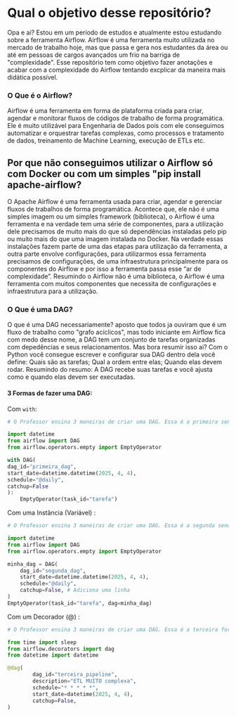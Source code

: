 # Qual o objetivo desse repositório?

Opa e ai? Estou em um período de estudos e atualmente estou estudando sobre a ferramenta Airflow. Airflow é uma ferramenta muito utilizada no mercado de trabalho hoje, mas que passa e gera nos estudantes da área ou até em pessoas de cargos avançados um frio na barriga de "complexidade". Esse repositório tem como objetivo fazer anotações e acabar com a complexidade do Airflow tentando excplicar da maneira mais didática possível.

### O Que é o Airflow?

Airflow é uma ferramenta em forma de plataforma criada para criar, agendar e monitorar fluxos de códigos de trabalho de forma programática. Ele é muito utilizável para Engenharia de Dados pois com ele conseguimos automatizar e orquestrar tarefas complexas, como processos e tratamento de dados, treinamento de Machine Learning, execução de ETLs etc.


## Por que não conseguimos utilizar o Airflow só com Docker ou com um simples "pip install apache-airflow?

O Apache Airflow é uma ferramenta usada para criar, agendar e gerenciar fluxos de trabalhos de forma programática. Acontece que, ele não é uma simples imagem ou um simples framework (biblioteca), o Airflow é uma ferramenta e na verdade tem uma série de componentes, para a utilização dele precisamos de muito mais do que só dependências instaladas pelo pip ou muito mais do que uma imagem instalada no Docker. Na verdade essas instalações fazem parte de uma das etapas para utilização da ferramenta, a outra parte envolve configurações, para utilizarmos essa ferramenta precisamos de configurações, de uma infraestrutura principalmente para os componentes do Airflow e por isso a ferramenta passa esse “ar de complexidade”. Resumindo o Airflow não é uma biblioteca, o Airflow é uma ferramenta com muitos componentes que necessita de configurações e infraestrutura para a utilização.


### O Que é uma DAG?

O que é uma DAG necessariamente? aposto que todos ja ouviram que é um fluxo de trabalho como "grafo acíclicos", mas todo iniciante em Airflow fica com medo desse nome, a DAG tem um conjunto de tarefas organizadas com depedências e seus relacionamentos. Mas bora resumir isso ai? Com o Python você consegue escrever e configurar sua DAG dentro dela você define: Quais são as tarefas; Qual a ordem entre elas; Quando elas devem rodar.
Resumindo do resumo: A DAG recebe suas tarefas e você ajusta como e quando elas devem ser executadas.

#### 3 Formas de fazer uma DAG:

Com ```with```:

```python
# O Professor ensina 3 maneiras de criar uma DAG. Essa é a primeira sendo com um with, com esse with abrimos e fechamos um processo automaticamente, esse processo sendo a class DAG.

import datetime
from airflow import DAG
from airflow.operators.empty import EmptyOperator

with DAG(
dag_id="primeira_dag",
start_date=datetime.datetime(2025, 4, 4),
schedule="@daily",
catchup=False
):
    EmptyOperator(task_id="tarefa")
```

Com uma Instância (Variável) :
```python
# O Professor ensina 3 maneiras de criar uma DAG. Essa é a segunda sendo com uma instância (variável ), a nossa class DAG está sendo armazenada em uma instância e no final sendo executada por um Operador.

import datetime
from airflow import DAG
from airflow.operators.empty import EmptyOperator

minha_dag = DAG(
    dag_id="segunda_dag",
    start_date=datetime.datetime(2025, 4, 4),
    schedule="@daily",
    catchup=False, # Adiciona uma linha
)
EmptyOperator(task_id="tarefa", dag=minha_dag)
```

Com um Decorador (@) :
```python
# O Professor ensina 3 maneiras de criar uma DAG. Essa é a terceira forma sendo com Decoradores.

from time import sleep
from airflow.decorators import dag
from datetime import datetime

@dag(
        dag_id="terceira_pipeline",
        description="ETL MUITO complexa",
        schedule="* * * * *",
        start_date=datetime(2025, 4, 4),
        catchup=False,
)
```
